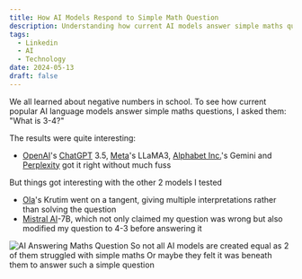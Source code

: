```yaml
---
title: How AI Models Respond to Simple Math Question
description: Understanding how current AI models answer simple maths question
tags:
  - Linkedin
  - AI
  - Technology
date: 2024-05-13
draft: false
---
```

  
We all learned about negative numbers in school. To see how current popular AI language models answer simple maths questions, I asked them: "What is 3-4?"
 

The results were quite interesting:

- [OpenAI](https://www.linkedin.com/feed/#)'s [ChatGPT](https://www.linkedin.com/feed/#) 3.5, [Meta](https://www.linkedin.com/feed/#)'s LLaMA3, [Alphabet Inc.](https://www.linkedin.com/feed/#)'s Gemini and [Perplexity](https://www.linkedin.com/feed/#) got it right without much fuss


But things got interesting with the other 2 models I tested
- [Ola](https://www.linkedin.com/feed/#)'s Krutim went on a tangent, giving multiple interpretations rather than solving the question
- [Mistral AI](https://www.linkedin.com/feed/#)-7B, which not only claimed my question was wrong but also modified my question to 4-3 before answering it

![AI Answering Maths Question](https://i.imgur.com/wzRzRmw.png)
So not all AI models are created equal as 2 of them struggled with simple maths Or maybe they felt it was beneath them to answer such a simple question
